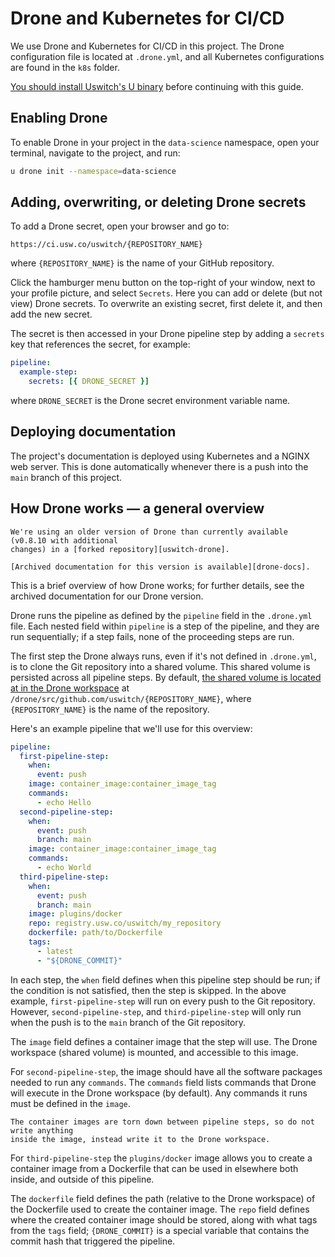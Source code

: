 # Drone and Kubernetes for CI/CD

We use Drone and Kubernetes for CI/CD in this project. The Drone configuration file is
located at `.drone.yml`, and all Kubernetes configurations are found in the `k8s`
folder.

[You should install Uswitch's U binary][notion-u] before continuing with this guide.

## Enabling Drone

To enable Drone in your project in the `data-science` namespace, open your terminal,
navigate to the project, and run:

```zsh
u drone init --namespace=data-science
```

## Adding, overwriting, or deleting Drone secrets

To add a Drone secret, open your browser and go to:

```text
https://ci.usw.co/uswitch/{REPOSITORY_NAME}
```

where `{REPOSITORY_NAME}` is the name of your GitHub repository.

Click the hamburger menu button on the top-right of your window, next to your profile
picture, and select `Secrets`. Here you can add or delete (but not view) Drone secrets.
To overwrite an existing secret, first delete it, and then add the new secret.

The secret is then accessed in your Drone pipeline step by adding a `secrets` key that
references the secret, for example:

```yaml
pipeline:
  example-step:
    secrets: [{ DRONE_SECRET }]
```

where `DRONE_SECRET` is the Drone secret environment variable name.

## Deploying documentation

The project's documentation is deployed using Kubernetes and a NGINX web server. This
is done automatically whenever there is a push into the `main` branch of this project.

## How Drone works — a general overview

```{note}
We're using an older version of Drone than currently available (v0.8.10 with additional
changes) in a [forked repository][uswitch-drone].

[Archived documentation for this version is available][drone-docs].
```

This is a brief overview of how Drone works; for further details, see the archived
documentation for our Drone version.

Drone runs the pipeline as defined by the `pipeline` field in the `.drone.yml` file.
Each nested field within `pipeline` is a step of the pipeline, and they are run
sequentially; if a step fails, none of the proceeding steps are run.

The first step the Drone always runs, even if it's not defined in `.drone.yml`, is to
clone the Git repository into a shared volume. This shared volume is persisted across
all pipeline steps. By default, [the shared volume is located at in the Drone
workspace][drone-docs-workspace] at `/drone/src/github.com/uswitch/{REPOSITORY_NAME}`,
where `{REPOSITORY_NAME}` is the name of the repository.

Here's an example pipeline that we'll use for this overview:

```yaml
pipeline:
  first-pipeline-step:
    when:
      event: push
    image: container_image:container_image_tag
    commands:
      - echo Hello
  second-pipeline-step:
    when:
      event: push
      branch: main
    image: container_image:container_image_tag
    commands:
      - echo World
  third-pipeline-step:
    when:
      event: push
      branch: main
    image: plugins/docker
    repo: registry.usw.co/uswitch/my_repository
    dockerfile: path/to/Dockerfile
    tags:
      - latest
      - "${DRONE_COMMIT}"
```

In each step, the `when` field defines when this pipeline step should be run; if the
condition is not satisfied, then the step is skipped. In the above example,
`first-pipeline-step` will run on every push to the Git repository. However,
`second-pipeline-step`, and `third-pipeline-step` will only run when the push is to the
`main` branch of the Git repository.

The `image` field defines a container image that the step will use. The Drone workspace
(shared volume) is mounted, and accessible to this image.

For `second-pipeline-step`, the image should have all the software packages needed to
run any `commands`. The `commands` field lists commands that Drone will execute in the
Drone workspace (by default). Any commands it runs must be defined in the `image`.

```{warning}
The container images are torn down between pipeline steps, so do not write anything
inside the image, instead write it to the Drone workspace.
```

For `third-pipeline-step` the `plugins/docker` image allows you to create a container
image from a Dockerfile that can be used in elsewhere both inside, and outside of this
pipeline.

The `dockerfile` field defines the path (relative to the Drone workspace) of the
Dockerfile used to create the container image. The `repo` field defines where the
created container image should be stored, along with what tags from the `tags` field;
`{DRONE_COMMIT}` is a special variable that contains the commit hash that triggered the
pipeline.

[drone-docs]: https://0-8-0.docs.drone.io
[drone-docs-workspace]: https://0-8-0.docs.drone.io/workspace
[notion-u]: https://www.notion.so/rvu/Getting-Started-with-U-ac4e2be3b0cf4ac8b880e4549bfaa1f8
[uswitch-drone]: https://github.com/uswitch/drone
